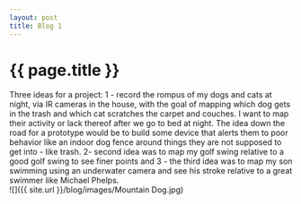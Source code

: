 ```yaml
---
layout: post
title: Blog 1
---
```


{{ page.title }}
================

<p class="meta">

Three ideas for a project: 1 - record the rompus of my dogs and cats at night, via IR cameras in the house, with the goal of mapping which dog gets in the trash and which cat scratches the carpet and couches.  I want to map their activity or lack thereof after we go to bed at night.  The idea down the road for a prototype would be to build some device that alerts them to poor behavior like an indoor dog fence around things they are not supposed to get into - like trash.  2- second idea was to map my golf swing relative to a good golf swing to see finer points and 3 - the third idea was to map my son swimming using an underwater camera and see his stroke relative to a great swimmer like Michael Phelps.
<br>
![]({{ site.url }}/blog/images/Mountain Dog.jpg)